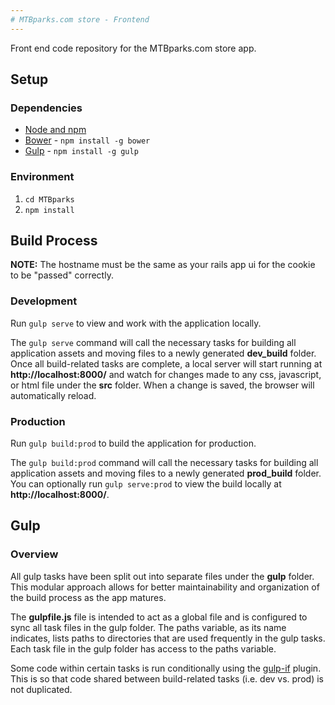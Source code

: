 ```yaml
---
# MTBparks.com store - Frontend
---
```


Front end code repository for the MTBparks.com store app.

## Setup

### Dependencies
* [Node and npm](https://nodejs.org/)
* [Bower](http://bower.io/) - `npm install -g bower`
* [Gulp](http://gulpjs.com/) - `npm install -g gulp`

### Environment
1. `cd MTBparks`
1.  `npm install`

## Build Process

**NOTE:**  The hostname must be the same as your rails app ui for the cookie to be "passed" correctly.

### Development
Run `gulp serve` to view and work with the application locally.

The `gulp serve` command will call the necessary tasks for building all application assets and moving files to a newly generated **dev_build** folder. Once all build-related tasks are complete, a local server will start running at **http://localhost:8000/** and watch for changes made to any css, javascript, or html file under the **src** folder. When a change is saved, the browser will automatically reload.

### Production
Run `gulp build:prod` to build the application for production.

The `gulp build:prod` command will call the necessary tasks for building all application assets and moving files to a newly generated **prod_build** folder. You can optionally run `gulp serve:prod` to view the build locally at **http://localhost:8000/**.

## Gulp

### Overview
All gulp tasks have been split out into separate files under the **gulp** folder. This modular approach allows for better maintainability and organization of the build process as the app matures. 

The **gulpfile.js** file is intended to act as a global file and is configured to sync all task files in the gulp folder. The paths variable, as its name indicates, lists paths to directories that are used frequently in the gulp tasks. Each task file in the gulp folder has access to the paths variable.

Some code within certain tasks is run conditionally using the [gulp-if](https://github.com/robrich/gulp-if) plugin. This is so that code shared between build-related tasks (i.e. dev vs. prod) is not duplicated.
